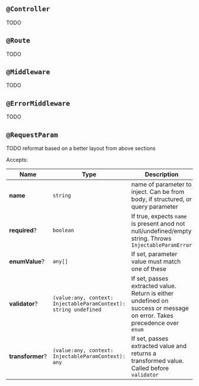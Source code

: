 ## `@Controller`

TODO

## `@Route`

TODO

## `@Middleware`

TODO

## `@ErrorMiddleware`

TODO

## `@RequestParam`

TODO reformat based on a better layout from above sections

Accepts:

| Name             | Type                                                             | Description                                                                                                             |
| ---------------- | ---------------------------------------------------------------- | ----------------------------------------------------------------------------------------------------------------------- |
| **name**         | `string`                                                         | name of parameter to inject. Can be from body, if structured, or query parameter                                        |
| **required**?    | `boolean`                                                        | If true, expects `name` is present anod not null/undefined/empty string. Throws `InjectableParamError`                  |
| **enumValue**?   | `any[]`                                                          | If set, parameter value must match one of these                                                                         |
| **validator**?   | `(value:any, context: InjectableParamContext): string undefined` | If set, passes extracted value. Return is either undefined on success or message on error. Takes precedence over `enum` |
| **transformer**? | `(value:any, context: InjectableParamContext): any`              | If set, passes extracted value and returns a transformed value. Called before `validator`                               |
